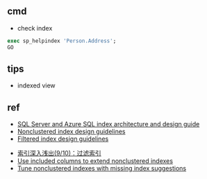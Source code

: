 
## cmd
+ check index
```sql
exec sp_helpindex 'Person.Address';
GO
```


## tips
+ indexed view

## ref
<!-- index design -->
+ [SQL Server and Azure SQL index architecture and design guide](https://learn.microsoft.com/en-us/sql/relational-databases/sql-server-index-design-guide?view=sql-server-ver16#Clustered)
+ [Nonclustered index design guidelines](https://learn.microsoft.com/en-us/sql/relational-databases/sql-server-index-design-guide?view=sql-server-ver16#Nonclustered)
+ [Filtered index design guidelines](https://learn.microsoft.com/en-us/sql/relational-databases/sql-server-index-design-guide?view=sql-server-ver16#Filtered)
<!-- others -->
+ [索引深入浅出(9/10)：过滤索引](https://www.cnblogs.com/woodytu/p/4509812.html)
+ [Use included columns to extend nonclustered indexes](https://learn.microsoft.com/en-us/sql/relational-databases/sql-server-index-design-guide?view=sql-server-ver16#Included_Columns)
+ [Tune nonclustered indexes with missing index suggestions](https://learn.microsoft.com/en-us/sql/relational-databases/indexes/tune-nonclustered-missing-index-suggestions?view=sql-server-ver16)

